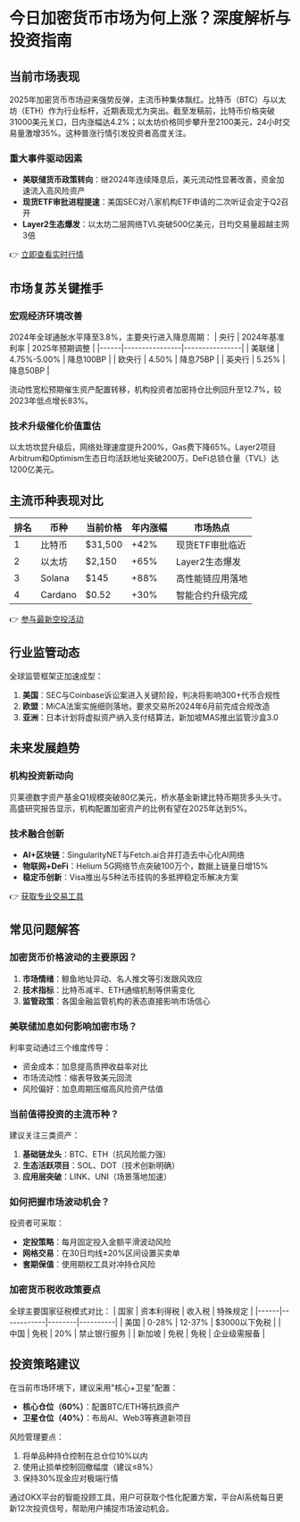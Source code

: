 # 今日加密货币市场为何上涨？深度解析与投资指南

## 当前市场表现

2025年加密货币市场迎来强势反弹，主流币种集体飘红。比特币（BTC）与以太坊（ETH）作为行业标杆，近期表现尤为突出。截至发稿前，比特币价格突破31000美元关口，日内涨幅达4.2%；以太坊价格同步攀升至2100美元，24小时交易量激增35%。这种普涨行情引发投资者高度关注。

### 重大事件驱动因素
- **美联储货币政策转向**：继2024年连续降息后，美元流动性显著改善，资金加速流入高风险资产
- **现货ETF审批进程提速**：美国SEC对八家机构ETF申请的二次听证会定于Q2召开
- **Layer2生态爆发**：以太坊二层网络TVL突破500亿美元，日均交易量超越主网3倍

👉 [立即查看实时行情](https://bit.ly/okx_welcome)

## 市场复苏关键推手

### 宏观经济环境改善
2024年全球通胀水平降至3.8%，主要央行进入降息周期：
| 央行 | 2024年基准利率 | 2025年预期调整 |
|------|----------------|----------------|
| 美联储 | 4.75%-5.00% | 降息100BP |
| 欧央行 | 4.50% | 降息75BP |
| 英央行 | 5.25% | 降息50BP |

流动性宽松预期催生资产配置转移，机构投资者加密持仓比例回升至12.7%，较2023年低点增长83%。

### 技术升级催化价值重估
以太坊坎昆升级后，网络处理速度提升200%，Gas费下降65%。Layer2项目Arbitrum和Optimism生态日均活跃地址突破200万，DeFi总锁仓量（TVL）达1200亿美元。

## 主流币种表现对比

| 排名 | 币种 | 当前价格 | 年内涨幅 | 市场热点 |
|------|------|----------|----------|----------|
| 1 | 比特币 | $31,500 | +42% | 现货ETF审批临近 |
| 2 | 以太坊 | $2,150 | +65% | Layer2生态爆发 |
| 3 | Solana | $145 | +88% | 高性能链应用落地 |
| 4 | Cardano | $0.52 | +30% | 智能合约升级完成 |

👉 [参与最新空投活动](https://bit.ly/okx_welcome)

## 行业监管动态

全球监管框架正加速成型：
1. **美国**：SEC与Coinbase诉讼案进入关键阶段，判决将影响300+代币合规性
2. **欧盟**：MiCA法案实施细则落地，要求交易所2024年6月前完成合规改造
3. **亚洲**：日本计划将虚拟资产纳入支付结算法，新加坡MAS推出监管沙盒3.0

## 未来发展趋势

### 机构投资新动向
贝莱德数字资产基金Q1规模突破80亿美元，桥水基金新建比特币期货多头头寸。高盛研究报告显示，机构配置加密资产的比例有望在2025年达到5%。

### 技术融合创新
- **AI+区块链**：SingularityNET与Fetch.ai合并打造去中心化AI网络
- **物联网+DeFi**：Helium 5G网络节点突破100万个，数据上链量日增15%
- **稳定币创新**：Visa推出与5种法币挂钩的多抵押稳定币解决方案

👉 [获取专业交易工具](https://bit.ly/okx_welcome)

## 常见问题解答

### 加密货币价格波动的主要原因？
1. **市场情绪**：鲸鱼地址异动、名人推文等引发跟风效应
2. **技术指标**：比特币减半、ETH通缩机制等供需变化
3. **监管政策**：各国金融监管机构的表态直接影响市场信心

### 美联储加息如何影响加密市场？
利率变动通过三个维度传导：
- 资金成本：加息提高质押收益率对比
- 市场流动性：缩表导致美元回流
- 风险偏好：加息周期压缩高风险资产估值

### 当前值得投资的主流币种？
建议关注三类资产：
1. **基础链龙头**：BTC、ETH（抗风险能力强）
2. **生态活跃项目**：SOL、DOT（技术创新明确）
3. **应用层突破**：LINK、UNI（场景落地加速）

### 如何把握市场波动机会？
投资者可采取：
- **定投策略**：每月固定投入金额平滑波动风险
- **网格交易**：在30日均线±20%区间设置买卖单
- **套期保值**：使用期权工具对冲持仓风险

### 加密货币税收政策要点
全球主要国家征税模式对比：
| 国家 | 资本利得税 | 收入税 | 特殊规定 |
|------|------------|--------|----------|
| 美国 | 0-28% | 12-37% | $3000以下免税 |
| 中国 | 免税 | 20% | 禁止银行服务 |
| 新加坡 | 免税 | 免税 | 企业级需报备 |

## 投资策略建议

在当前市场环境下，建议采用"核心+卫星"配置：
- **核心仓位（60%）**：配置BTC/ETH等抗跌资产
- **卫星仓位（40%）**：布局AI、Web3等赛道新项目

风险管理要点：
1. 将单品种持仓控制在总仓位10%以内
2. 使用止损单控制回撤幅度（建议≤8%）
3. 保持30%现金应对极端行情

通过OKX平台的智能投顾工具，用户可获取个性化配置方案，平台AI系统每日更新12次投资信号，帮助用户捕捉市场波动机会。